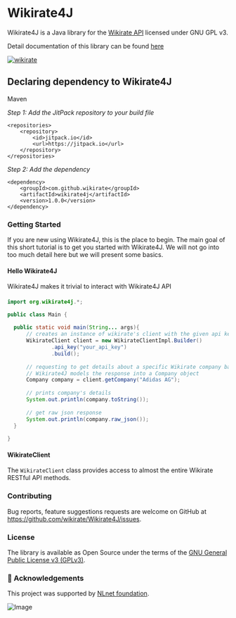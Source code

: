 # Wikirate4J

Wikirate4J is a Java library for the [Wikirate API](https://wikirate.org/Use_the_API) licensed under GNU GPL v3.

Detail documentation of this library can be found [here](https://wikirate.github.io/Wikirate4J/)

[![wikirate](https://img.shields.io/twitter/follow/wikirate?style=social)](https://twitter.com/wikirate)

## Declaring dependency to Wikirate4J

Maven

*Step 1: Add the JitPack repository to your build file*

```
<repositories>
    <repository>
        <id>jitpack.io</id>
        <url>https://jitpack.io</url>
    </repository>
</repositories>
```

*Step 2: Add the dependency*

```
<dependency>
    <groupId>com.github.wikirate</groupId>
	<artifactId>wikirate4j</artifactId>
	<version>1.0.0</version>
</dependency>
```

### Getting Started

If you are new using Wikirate4J, this is the place to begin. The main goal of this short tutorial is to get you started
with Wikirate4J. We will not go into too much detail here but we will present some basics.

#### Hello Wikirate4J

Wikirate4J makes it trivial to interact with Wikirate4J API 

####

```java
import org.wikirate4j.*;

public class Main {
    
  public static void main(String... args){
      // creates an instance of wikirate's client with the given api key
      WikirateClient client = new WikirateClientImpl.Builder()
              .api_key("your_api_key")
              .build();
      
      // requesting to get details about a specific Wikirate company based on its name
      // Wikirate4J models the response into a Company object
      Company company = client.getCompany("Adidas AG");
      
      // prints company's details
      System.out.println(company.toString());
      
      // get raw json response
      System.out.println(company.raw_json());
  }
  
}
```


#### WikirateClient

The `WikirateClient` class provides access to almost the entire Wikirate RESTful API methods.

### Contributing

Bug reports, feature suggestions requests are welcome on GitHub at https://github.com/wikirate/Wikirate4J/issues.

### License

The library is available as Open Source under the terms of
the [GNU General Public License v3 (GPLv3)](https://www.gnu.org/licenses/gpl-3.0.txt).

### 🎉 Acknowledgements

This project was supported by [NLnet foundation](https://nlnet.nl/).

![Image](https://nlnet.nl/logo/banner-160x60.png)
